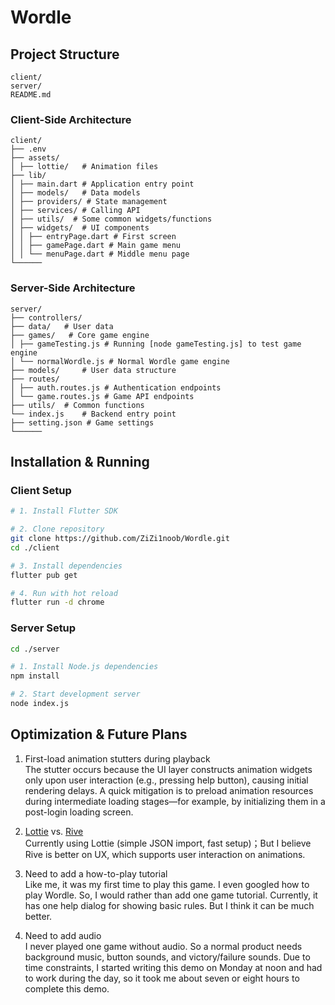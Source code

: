 # Wordle


## Project Structure
```
client/
server/
README.md
```
### Client-Side Architecture
```
client/
├── .env
├── assets/
│ ├── lottie/   # Animation files
├── lib/
│ ├── main.dart # Application entry point
│ ├── models/   # Data models
│ ├── providers/ # State management
│ ├── services/ # Calling API
│ ├── utils/  # Some common widgets/functions
│ ├── widgets/  # UI components
│ │ ├── entryPage.dart # First screen
│ │ ├── gamePage.dart # Main game menu
│ │ └── menuPage.dart # Middle menu page
└──────
```

### Server-Side Architecture
```
server/
├── controllers/
├── data/   # User data
├── games/   # Core game engine
│ ├── gameTesting.js # Running [node gameTesting.js] to test game engine
│ └── normalWordle.js # Normal Wordle game engine
├── models/     # User data structure
├── routes/
│ ├── auth.routes.js # Authentication endpoints
│ └── game.routes.js # Game API endpoints
├── utils/  # Common functions
└── index.js    # Backend entry point
├── setting.json # Game settings
└──────
```

## Installation & Running

### Client Setup
```bash
# 1. Install Flutter SDK

# 2. Clone repository
git clone https://github.com/ZiZi1noob/Wordle.git
cd ./client

# 3. Install dependencies
flutter pub get

# 4. Run with hot reload
flutter run -d chrome
```

### Server Setup
```bash
cd ./server

# 1. Install Node.js dependencies
npm install

# 2. Start development server
node index.js
```

## Optimization & Future Plans

1. First-load animation stutters during playback<br>
The stutter occurs because the UI layer constructs animation widgets only upon user interaction (e.g., pressing help button), causing initial rendering delays. A quick mitigation is to preload animation resources during intermediate loading stages—for example, by initializing them in a post-login loading screen.

2. [Lottie](https://pub.dev/packages/lottie) vs. [Rive](https://rive.app/)<br>
Currently using Lottie (simple JSON import, fast setup)；But I believe Rive is better on UX, which supports user interaction on animations.

3. Need to add a how-to-play tutorial<br>
Like me, it was my first time to play this game. I even googled how to play Wordle. So, I would rather than add one game tutorial. Currently, it has one help dialog for showing basic rules. But I think it can be much better.

4. Need to add audio<br>
I never played one game without audio. So a normal product needs background music, button sounds, and victory/failure sounds. Due to time constraints, I started writing this demo on Monday at noon and had to work during the day, so it took me about seven or eight hours to complete this demo.


 
